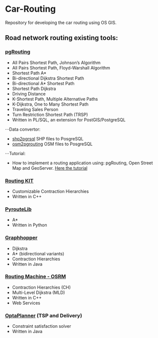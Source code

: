 # Car-Routing
Repository for developing the car routing using OS GIS.

## Road network routing existing tools:

### [pgRouting](http://pgrouting.org/)
* All Pairs Shortest Path, Johnson’s Algorithm
* All Pairs Shortest Path, Floyd-Warshall Algorithm
* Shortest Path A*
* Bi-directional Dijkstra Shortest Path
* Bi-directional A* Shortest Path
* Shortest Path Dijkstra
* Driving Distance
* K-Shortest Path, Multiple Alternative Paths
* K-Dijkstra, One to Many Shortest Path
* Traveling Sales Person
* Turn Restriction Shortest Path (TRSP)
* Written in PL/SQL, an extension for PostGIS/PostgreSQL

⋅⋅⋅Data convertor:
* [shp2pgrsql](http://pgrouting.org/docs/howto/shapefiles.html) SHP files to PosgreSQL
* [osm2pgrouting](https://github.com/pgRouting/osm2pgrouting) OSM files to PosgreSQL

⋅⋅⋅Tutorial:
* How to implement a routing application using: pgRouting, Open Street Map and GeoServer. [Here the tutorial](http://workshops.boundlessgeo.com/tutorial-routing/)


### [Routing KIT](https://github.com/RoutingKit/RoutingKit)
* Customizable Contraction Hierarchies
* Written in C++

### [PyrouteLib](http://wiki.openstreetmap.org/wiki/PyrouteLib)
* A*
* Written in Python

### [Graphhopper](https://github.com/graphhopper/graphhopper)
* Dijkstra
* A* (bidirectional variants)
* Contraction Hierarchies
* Written in Java

### [Routing Machine - OSRM](http://project-osrm.org/docs/v5.10.0/api/#intersection-object)
* Contraction Hierarchies (CH)
* Multi-Level Dijkstra (MLD)
* Written in C++
* Web Services

### [OptaPlanner](https://www.optaplanner.org/) (TSP and Delivery)
* Constraint satisfaction solver
* Written in Java
